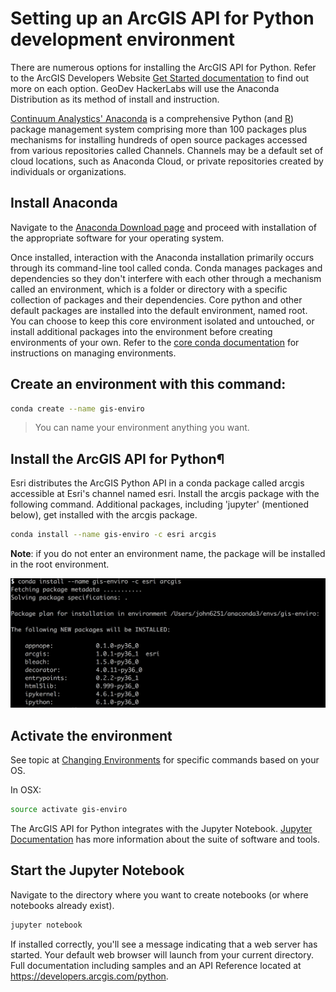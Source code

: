 # Setting up an ArcGIS API for Python development environment

There are numerous options for installing the ArcGIS API for Python. Refer to the ArcGIS Developers Website [Get Started documentation](https://developers.arcgis.com/python/guide/install-and-set-up/) to find out more on each option. GeoDev HackerLabs will use the Anaconda Distribution as its method of install and instruction.

[Continuum Analystics' Anaconda](https://www.continuum.io/anaconda-overview) is a comprehensive Python (and [R](https://www.r-project.org/)) package management system comprising more than 100 packages plus mechanisms for installing hundreds of open source packages accessed from various repositories called Channels. Channels may be a default set of cloud locations, such as Anaconda Cloud, or private repositories created by individuals or organizations.

## Install Anaconda

Navigate to the [Anaconda Download page](https://www.continuum.io/downloads) and proceed with installation of the appropriate software for your operating system.

Once installed, interaction with the Anaconda installation primarily occurs through its command-line tool called conda. Conda manages packages and dependencies so they don't interfere with each other through a mechanism called an environment, which is a folder or directory with a specific collection of packages and their dependencies. Core python and other default packages are installed into the default environment, named root. You can choose to keep this core environment isolated and untouched, or install additional packages into the environment before creating environments of your own. Refer to the [core conda documentation](https://conda.io/docs/intro.html) for instructions on managing environments.

## Create an environment with this command:
```bash
conda create --name gis-enviro
```

> You can name your environment anything you want.

## Install the ArcGIS API for Python¶

Esri distributes the ArcGIS Python API in a conda package called arcgis accessible at Esri's channel named esri. Install the arcgis package with the following command. Additional packages, including 'jupyter' (mentioned below), get installed with the arcgis package.
```bash
conda install --name gis-enviro -c esri arcgis
```
**Note**: if you do not enter an environment name, the package will be installed in the root environment.

![terminal-install](img-install.png)
## Activate the environment

See topic at [Changing Environments](https://conda.io/docs/using/envs.html#change-environments-activate-deactivate) for specific commands based on your OS.

In OSX:
```bash
source activate gis-enviro
```
The ArcGIS API for Python integrates with the Jupyter Notebook. [Jupyter Documentation](https://jupyter.org/) has more information about the suite of software and tools.

## Start the Jupyter Notebook

Navigate to the directory where you want to create notebooks (or where notebooks already exist).
```bash
jupyter notebook
```
If installed correctly, you'll see a message indicating that a web server has started. Your default web browser will launch from your current directory.
Full documentation including samples and an API Reference located at https://developers.arcgis.com/python.